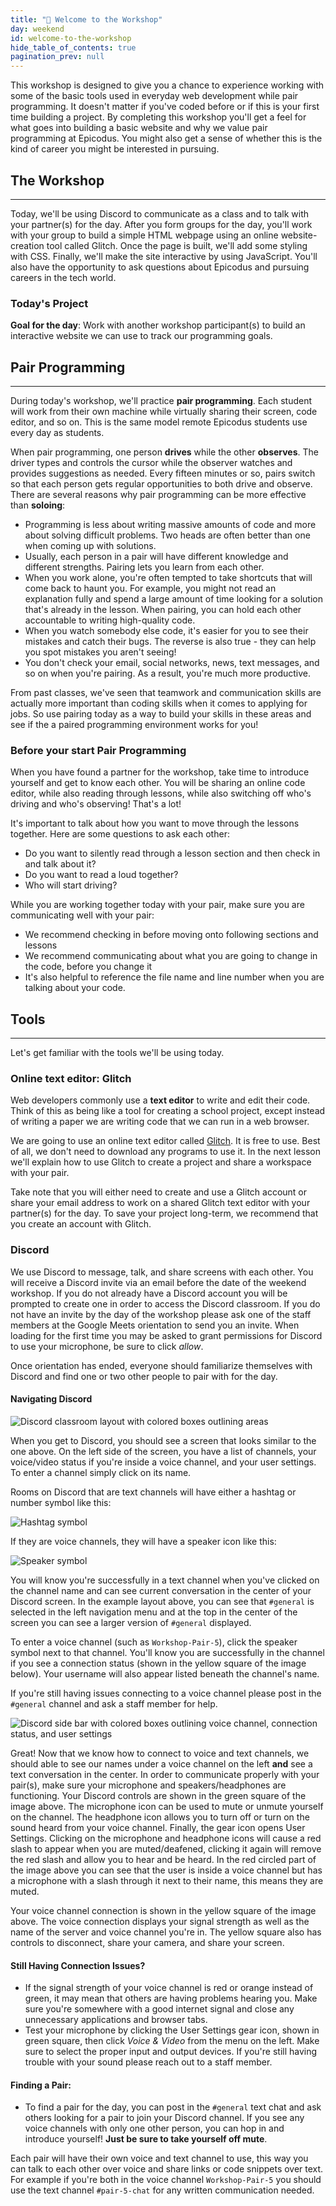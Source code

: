 ```yaml
---
title: "📓 Welcome to the Workshop"
day: weekend
id: welcome-to-the-workshop
hide_table_of_contents: true
pagination_prev: null
---
```


This workshop is designed to give you a chance to experience working with some of the basic tools used in everyday web development while pair programming. It doesn't matter if you've coded before or if this is your first time building a project. By completing this workshop you'll get a feel for what goes into building a basic website and why we value pair programming at Epicodus. You might also get a sense of whether this is the kind of career you might be interested in pursuing.

## The Workshop
---

Today, we'll be using Discord to communicate as a class and to talk with your partner(s) for the day. After you form groups for the day, you'll work with your group to build a simple HTML webpage using an online website-creation tool called Glitch. Once the page is built, we'll add some styling with CSS. Finally, we'll make the site interactive by using JavaScript. You'll also have the opportunity to ask questions about Epicodus and pursuing careers in the tech world.

### Today's Project

**Goal for the day**: Work with another workshop participant(s) to build an interactive website we can use to track our programming goals.

## Pair Programming
---

During today's workshop, we'll practice **pair programming**. Each student will work from their own machine while virtually sharing their screen, code editor, and so on. This is the same model remote Epicodus students use every day as students.

When pair programming, one person **drives** while the other **observes**. The driver types and controls the cursor while the observer watches and provides suggestions as needed. Every fifteen minutes or so, pairs switch so that each person gets regular opportunities to both drive and observe. There are several reasons why pair programming can be more effective than **soloing**:

- Programming is less about writing massive amounts of code and more about solving difficult problems. Two heads are often better than one when coming up with solutions.
- Usually, each person in a pair will have different knowledge and different strengths. Pairing lets you learn from each other.
- When you work alone, you're often tempted to take shortcuts that will come back to haunt you. For example, you might not read an explanation fully and spend a large amount of time looking for a solution that's already in the lesson. When pairing, you can hold each other accountable to writing high-quality code.
- When you watch somebody else code, it's easier for you to see their mistakes and catch their bugs. The reverse is also true - they can help you spot mistakes you aren't seeing!
- You don't check your email, social networks, news, text messages, and so on when you're pairing. As a result, you're much more productive.

From past classes, we've seen that teamwork and communication skills are actually more important than coding skills when it comes to applying for jobs. So use pairing today as a way to build your skills in these areas and see if the a paired programming environment works for you!

### Before your start Pair Programming

When you have found a partner for the workshop, take time to introduce yourself and get to know each other. You will be sharing an online code editor, while also reading through lessons, while also switching off who's driving and who's observing! That's a lot! 

It's important to talk about how you want to move through the lessons together. Here are some questions to ask each other:

* Do you want to silently read through a lesson section and then check in and talk about it?
* Do you want to read a loud together?
* Who will start driving?

While you are working together today with your pair, make sure you are communicating well with your pair:

* We recommend checking in before moving onto following sections and lessons
* We recommend communicating about what you are going to change in the code, before you change it
* It's also helpful to reference the file name and line number when you are talking about your code.

## Tools
---

Let's get familiar with the tools we'll be using today.

### Online text editor: Glitch

Web developers commonly use a **text editor** to write and edit their code. Think of this as being like a tool for creating a school project, except instead of writing a paper we are writing code that we can run in a web browser.

We are going to use an online text editor called [Glitch](https://glitch.com). It is free to use. Best of all, we don't need to download any programs to use it. In the next lesson we'll explain how to use Glitch to create a project and share a workspace with your pair. 

Take note that you will either need to create and use a Glitch account or share your email address to work on a shared Glitch text editor with your partner(s) for the day. To save your project long-term, we recommend that you create an account with Glitch.

### Discord

We use Discord to message, talk, and share screens with each other. You will receive a Discord invite via an email before the date of the weekend workshop. If you do not already have a Discord account you will be prompted to create one in order to access the Discord classroom. If you do not have an invite by the day of the workshop please ask one of the staff members at the Google Meets orientation to send you an invite. When loading for the first time you may be asked to grant permissions for Discord to use your microphone, be sure to click _allow_.

Once orientation has ended, everyone should familiarize themselves with Discord and find one or two other people to pair with for the day.

#### Navigating Discord

![Discord classroom layout with colored boxes outlining areas](/images/Workshop/Workshop+Discord/discord-layout.png)

When you get to Discord, you should see a screen that looks similar to the one above. On the left side of the screen, you have a list of channels, your voice/video status if you're inside a voice channel, and your user settings. To enter a channel simply click on its name.

Rooms on Discord that are text channels will have either a hashtag or number symbol like this:

![Hashtag symbol](/images/Workshop/Workshop+Discord/discord-text-symbol.png)

If they are voice channels, they will have a speaker icon like this:

![Speaker symbol](/images/Workshop/Workshop+Discord/discord-voice-symbol.png)

You will know you're successfully in a text channel when you've clicked on the channel name and can see current conversation in the center of your Discord screen. In the example layout above, you can see that `#general` is selected in the left navigation menu and at the top in the center of the screen you can see a larger version of `#general` displayed.

To enter a voice channel (such as `Workshop-Pair-5`), click the speaker symbol next to that channel. You'll know you are successfully in the channel if you see a connection status (shown in the yellow square of the image below). Your username will also appear listed beneath the channel's name.

If you're still having issues connecting to a voice channel please post in the `#general` channel and ask a staff member for help.

![Discord side bar with colored boxes outlining voice channel, connection status, and user settings](/images/Workshop/Workshop+Discord/discord-voice-connection.png)

Great! Now that we know how to connect to voice and text channels, we should able to see our names under a voice channel on the left **and** see a text conversation in the center. In order to communicate properly with your pair(s), make sure your microphone and speakers/headphones are functioning. Your Discord controls are shown in the green square of the image above. The microphone icon can be used to mute or unmute yourself on the channel. The headphone icon allows you to turn off or turn on the sound heard from your voice channel. Finally, the gear icon opens User Settings. Clicking on the microphone and headphone icons will cause a red slash to appear when you are muted/deafened, clicking it again will remove the red slash and allow you to hear and be heard. In the red circled part of the image above you can see that the user is inside a voice channel but has a microphone with a slash through it next to their name, this means they are muted.

Your voice channel connection is shown in the yellow square of the image above. The voice connection displays your signal strength as well as the name of the server and voice channel you're in. The yellow square also has controls to disconnect, share your camera, and share your screen.

#### Still Having Connection Issues?

- If the signal strength of your voice channel is red or orange instead of green, it may mean that others are having problems hearing you. Make sure you're somewhere with a good internet signal and close any unnecessary applications and browser tabs.
- Test your microphone by clicking the User Settings gear icon, shown in green square, then click _Voice & Video_ from the menu on the left. Make sure to select the proper input and output devices. If you're still having trouble with your sound please reach out to a staff member.

#### Finding a Pair:

- To find a pair for the day, you can post in the `#general` text chat and ask others looking for a pair to join your Discord channel. If you see any voice channels with only one other person, you can hop in and introduce yourself! **Just be sure to take yourself off mute**.

Each pair will have their own voice and text channel to use, this way you can talk to each other over voice and share links or code snippets over text. For example if you're both in the voice channel `Workshop-Pair-5` you should use the text channel `#pair-5-chat` for any written communication needed.
